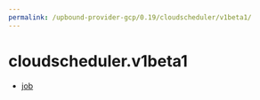 ```yaml
---
permalink: /upbound-provider-gcp/0.19/cloudscheduler/v1beta1/
---
```


# cloudscheduler.v1beta1



* [job](job.md)